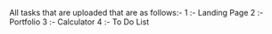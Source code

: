 All  tasks that are uploaded that are as follows:-
1 :- Landing Page
2 :- Portfolio
3 :- Calculator
4 :- To Do List
